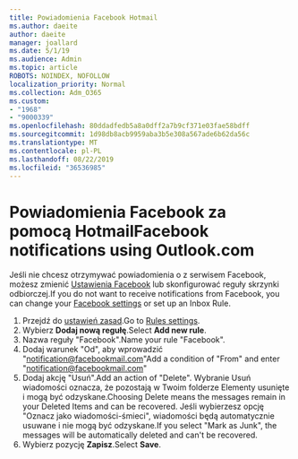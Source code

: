 ```yaml
---
title: Powiadomienia Facebook Hotmail
ms.author: daeite
author: daeite
manager: joallard
ms.date: 5/1/19
ms.audience: Admin
ms.topic: article
ROBOTS: NOINDEX, NOFOLLOW
localization_priority: Normal
ms.collection: Adm_O365
ms.custom:
- "1968"
- "9000339"
ms.openlocfilehash: 80ddadfedb5a8a0dff2a7b9cf371e03fae58bdff
ms.sourcegitcommit: 1d98db8acb9959aba3b5e308a567ade6b62da56c
ms.translationtype: MT
ms.contentlocale: pl-PL
ms.lasthandoff: 08/22/2019
ms.locfileid: "36536985"
---
```

# <a name="facebook-notifications-using-outlookcom"></a><span data-ttu-id="8a67d-102">Powiadomienia Facebook za pomocą Hotmail</span><span class="sxs-lookup"><span data-stu-id="8a67d-102">Facebook notifications using Outlook.com</span></span>

<span data-ttu-id="8a67d-103">Jeśli nie chcesz otrzymywać powiadomienia o z serwisem Facebook, możesz zmienić [Ustawienia Facebook](https://www.facebook.com/settings?tab=notifications) lub skonfigurować reguły skrzynki odbiorczej.</span><span class="sxs-lookup"><span data-stu-id="8a67d-103">If you do not want to receive notifications from Facebook, you can change your [Facebook settings](https://www.facebook.com/settings?tab=notifications) or set up an Inbox Rule.</span></span>

1. <span data-ttu-id="8a67d-104">Przejdź do [ustawień zasad](https://outlook.live.com/mail/options/mail/rules/inboxRules).</span><span class="sxs-lookup"><span data-stu-id="8a67d-104">Go to [Rules settings](https://outlook.live.com/mail/options/mail/rules/inboxRules).</span></span>
1. <span data-ttu-id="8a67d-105">Wybierz **Dodaj nową regułę**.</span><span class="sxs-lookup"><span data-stu-id="8a67d-105">Select **Add new rule**.</span></span>
1. <span data-ttu-id="8a67d-106">Nazwa reguły "Facebook".</span><span class="sxs-lookup"><span data-stu-id="8a67d-106">Name your rule "Facebook".</span></span>
1. <span data-ttu-id="8a67d-107">Dodaj warunek "Od", aby wprowadzić "notification@facebookmail.com"</span><span class="sxs-lookup"><span data-stu-id="8a67d-107">Add a condition of "From" and enter "notification@facebookmail.com"</span></span>
1. <span data-ttu-id="8a67d-108">Dodaj akcję "Usuń".</span><span class="sxs-lookup"><span data-stu-id="8a67d-108">Add an action of "Delete".</span></span> <span data-ttu-id="8a67d-109">Wybranie Usuń wiadomości oznacza, że pozostają w Twoim folderze Elementy usunięte i mogą być odzyskane.</span><span class="sxs-lookup"><span data-stu-id="8a67d-109">Choosing Delete means the messages remain in your Deleted Items and can be recovered.</span></span> <span data-ttu-id="8a67d-110">Jeśli wybierzesz opcję "Oznacz jako wiadomości-śmieci", wiadomości będą automatycznie usuwane i nie mogą być odzyskane.</span><span class="sxs-lookup"><span data-stu-id="8a67d-110">If you select "Mark as Junk", the messages will be automatically deleted and can't be recovered.</span></span>
1. <span data-ttu-id="8a67d-111">Wybierz pozycję **Zapisz**.</span><span class="sxs-lookup"><span data-stu-id="8a67d-111">Select **Save**.</span></span>